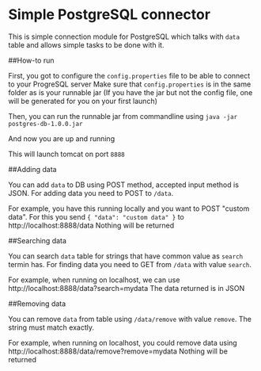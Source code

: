 # Simple PostgreSQL connector

This is simple connection module for PostgreSQL which talks with `data` table and allows simple tasks to be done with it.

##How-to run

First, you got to configure the `config.properties` file to be able to connect to your ProgreSQL server
Make sure that `config.properties` is in the same folder as is your runnable jar
(If you have the jar but not the config file, one will be generated for you on your first launch)

Then, you can run the runnable jar from commandline using `java -jar postgres-db-1.0.0.jar`

And now you are up and running

This will launch tomcat on port `8888`

##Adding data

You can add `data` to DB using POST method, accepted input method is JSON.
For adding data you need to POST to `/data`.

For example, you have this running locally and you want to POST "custom data". For this you send `{ "data": "custom data" }` to http://localhost:8888/data
Nothing will be returned

##Searching data

You can search `data` table for strings that have common value as `search` termin has.
For finding data you need to GET from `/data` with value `search`.

For example, when running on localhost, we can use http://localhost:8888/data?search=mydata
The data returned is in JSON

##Removing data

You can remove `data` from table using `/data/remove` with value `remove`. The string must match exactly.

For example, when running on localhost, you could remove data using http://localhost:8888/data/remove?remove=mydata
Nothing will be returned